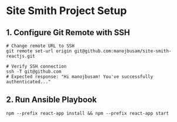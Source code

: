 # Site Smith Project Setup

## 1. Configure Git Remote with SSH
```
# Change remote URL to SSH
git remote set-url origin git@github.com:manojbusam/site-smith-reactjs.git

# Verify SSH connection
ssh -T git@github.com
# Expected response: "Hi manojbusam! You've successfully authenticated..."
```

## 2. Run Ansible Playbook
```
npm --prefix react-app install && npm --prefix react-app start
```

